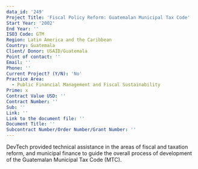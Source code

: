 ```yaml
---
data_id: '249'
Project Title: 'Fiscal Policy Reform: Guatemalan Municipal Tax Code'
Start Year: '2002'
End Year: ''
ISO3 Code: GTM
Region: Latin America and the Caribbean
Country: Guatemala
Client/ Donor: USAID/Guatemala
Point of contact: ''
Email: ''
Phone: ''
Current Project? (Y/N): 'No'
Practice Area:
  - Public Financial Management and Fiscal Sustainability
Prime: x
Contract Value USD: ''
Contract Number: ''
Sub: ''
Link: ''
Link to the document file: ''
Document Title: ''
Subcontract Number/Order Number/Grant Number: ''
---
```

DevTech provided technical assistance in the areas of fiscal and taxation reform, and municipal finance to guide the overall process of development of the Guatemalan Municipal Tax Code (MTC).